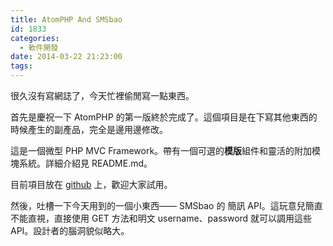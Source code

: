 ```yaml
---
title: AtomPHP And SMSbao
id: 1833
categories:
  - 軟件開發
date: 2014-03-22 21:23:00
tags:
---
```


很久沒有寫網誌了，今天忙裡偷閒寫一點東西。

首先是慶祝一下 AtomPHP 的第一版終於完成了。這個項目是在下寫其他東西的時候產生的副產品，完全是邊用邊修改。

這是一個微型 PHP MVC Framework。帶有一個可選的**模版**組件和靈活的附加模塊系統。詳細介紹見 README.md。

目前項目放在 [github](https://github.com/kinosang/AtomPHP) 上，歡迎大家試用。

然後，吐槽一下今天用到的一個小東西—— SMSbao 的 簡訊 API。這玩意兒簡直不能直視，直接使用 GET 方法和明文 username、password 就可以調用這些 API。設計者的腦洞貌似略大。
